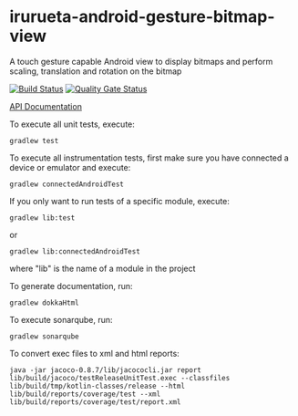 # irurueta-android-gesture-bitmap-view
A touch gesture capable Android view to display bitmaps and perform scaling, translation and 
rotation on the bitmap

[![Build Status](https://github.com/albertoirurueta/irurueta-android-gesture-bitmap-view/actions/workflows/main.yml/badge.svg)](https://github.com/albertoirurueta/irurueta-android-gesture-bitmap-view/actions)
[![Quality Gate Status](https://sonarcloud.io/api/project_badges/measure?project=albertoirurueta_irurueta-android-gesture-bitmap-view&metric=alert_status)](https://sonarcloud.io/dashboard?id=albertoirurueta_irurueta-android-gesture-bitmap-view)

[API Documentation](http://albertoirurueta.github.io/irurueta-android-gesture-bitmap-view)

To execute all unit tests, execute:
```
gradlew test
```

To execute all instrumentation tests, first make sure you have connected a device or emulator and 
execute:
```
gradlew connectedAndroidTest
```

If you only want to run tests of a specific module, execute:
```
gradlew lib:test
```

or

```
gradlew lib:connectedAndroidTest
```

where "lib" is the name of a module in the project

To generate documentation, run:
```
gradlew dokkaHtml
```

To execute sonarqube, run:
```
gradlew sonarqube
```

To convert exec files to xml and html reports:
```
java -jar jacoco-0.8.7/lib/jacococli.jar report lib/build/jacoco/testReleaseUnitTest.exec --classfiles lib/build/tmp/kotlin-classes/release --html lib/build/reports/coverage/test --xml lib/build/reports/coverage/test/report.xml
```
